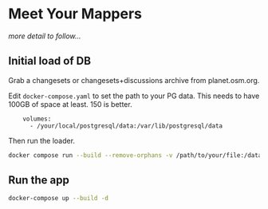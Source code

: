 # Meet Your Mappers

_more detail to follow..._

## Initial load of DB

Grab a changesets or changesets+discussions archive from planet.osm.org. 

Edit `docker-compose.yaml` to set the path to your PG data. This needs to have 100GB of space at least. 150 is better.

```
    volumes:
      - /your/local/postgresql/data:/var/lib/postgresql/data
```

Then run the loader.


```bash
docker compose run --build --remove-orphans -v /path/to/your/file:/data archive_loader discussions-latest.osm.bz2 --from_date 20200101
```


## Run the app

```bash
docker-compose up --build -d
```